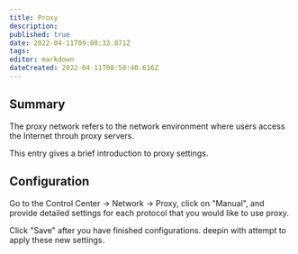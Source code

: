 ```yaml
---
title: Proxy
description: 
published: true
date: 2022-04-11T09:08:33.871Z
tags: 
editor: markdown
dateCreated: 2022-04-11T08:50:40.616Z
---
```


## Summary

The proxy network refers to the network environment where users access the Internet throuh proxy servers.

This entry gives a brief introduction to proxy settings.

## Configuration

Go to the Control Center -> Network -> Proxy, click on "Manual", and provide detailed settings for each protocol that you would like to use proxy.

Click "Save" after you have finished configurations. deepin with attempt to apply these new settings.